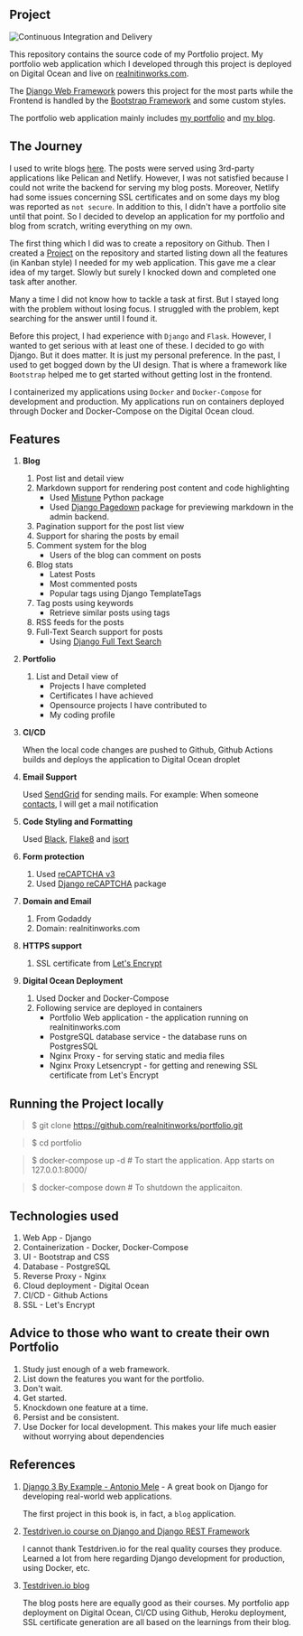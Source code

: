 Project
-------
![Continuous Integration and Delivery](https://github.com/realnitinworks/portfolio/workflows/Continuous%20Integration%20and%20Delivery/badge.svg)

This repository contains the source code of my Portfolio project. My portfolio web application which I developed through this project is deployed on Digital Ocean and live on [realnitinworks.com](https://realnitinworks.com/). 

The [Django Web Framework](https://www.djangoproject.com/) powers this project for the most parts while the Frontend is handled by the [Bootstrap Framework](https://getbootstrap.com/) and some custom styles. 

The portfolio web application mainly includes [my portfolio](https://www.realnitinworks.com/portfolio/) and [my blog](https://www.realnitinworks.com/blog/).

The Journey
-----------

I used to write blogs [here](https://realnitinworks.netlify.app/). The posts were served using 3rd-party applications like Pelican and Netlify.
However, I was not satisfied because I could not write the backend for serving my blog posts. Moreover, Netlify had some issues concerning SSL certificates
and on some days my blog was reported as `not secure`. In addition to this, I didn't have a portfolio site until that point. So I decided to develop an application for my portfolio and blog from scratch, writing everything on my own.

The first thing which I did was to create a repository on Github. Then I created a [Project](https://github.com/realnitinworks/portfolio/projects) on the repository and started listing down all the features (in Kanban style) I needed for my web application. This gave me a clear idea of my target. Slowly but surely I knocked down and completed one task after another.

Many a time I did not know how to tackle a task at first. But I stayed long with the problem without losing focus. I struggled with the problem, kept searching for the answer until I found it. 

Before this project, I had experience with `Django` and `Flask`. However, I wanted to get serious with at least one of these. I decided to go with Django. But it does matter. It is just my personal preference. In the past, I used to get bogged down by the UI design. That is where a framework like `Bootstrap` helped me to get started without getting lost in the frontend.

I containerized my applications using `Docker` and `Docker-Compose` for development and production. My applications run on containers deployed through Docker and Docker-Compose on the Digital Ocean cloud.

Features
-------

1. **Blog**
   1. Post list and detail view
   2. Markdown support for rendering post content and code highlighting
       * Used [Mistune](https://mistune.readthedocs.io/en/latest/) Python package
       * Used [Django Pagedown](https://pypi.org/project/django-pagedown/) package for previewing markdown in the admin backend.
   3. Pagination support for the post list view
   4. Support for sharing the posts by email
   5. Comment system for the blog
      * Users of the blog can comment on posts
   6. Blog stats
      * Latest Posts
      * Most commented posts
      * Popular tags
      using Django TemplateTags
   7. Tag posts using keywords
      * Retrieve similar posts using tags
   8. RSS feeds for the posts
   9. Full-Text Search support for posts
      * Using [Django Full Text Search](https://docs.djangoproject.com/en/3.1/ref/contrib/postgres/search/) 
2. **Portfolio**
   1. List and Detail view of 
      * Projects I have completed
      * Certificates I have achieved
      * Opensource projects I have contributed to
      * My coding profile 
3. **CI/CD**
   
   When the local code changes are pushed to Github, Github Actions builds and deploys the application to Digital Ocean droplet
   
4. **Email Support**
   
   Used [SendGrid](https://sendgrid.com/) for sending mails. For example: When someone [contacts](https://www.realnitinworks.com/contact/), I will get a mail notification
   
5. **Code Styling and Formatting**

   Used [Black](https://pypi.org/project/black/), [Flake8](https://pypi.org/project/flake8/) and [isort](https://pypi.org/project/isort/)
   
6. **Form protection**
   
   1. Used [reCAPTCHA v3](https://developers.google.com/recaptcha/docs/v3)
   2. Used [Django reCAPTCHA](https://pypi.org/project/django-recaptcha/) package
   
7. **Domain and Email**

   1. From Godaddy
   2. Domain: realnitinworks.com

8. **HTTPS support**

   1. SSL certificate from [Let's Encrypt](https://letsencrypt.org/)
   
9. **Digital Ocean Deployment**

   1. Used Docker and Docker-Compose
   2. Following service are deployed in containers
      * Portfolio Web application - the application running on realnitinworks.com
      * PostgreSQL database service - the database runs on PostgresSQL
      * Nginx Proxy - for serving static and media files
      * Nginx Proxy Letsencrypt - for getting and renewing SSL certificate from Let's Encrypt
      
Running the Project locally
-------------------

> $ git clone https://github.com/realnitinworks/portfolio.git

> $ cd portfolio

> $ docker-compose up -d # To start the application. App starts on 127.0.0.1:8000/

> $ docker-compose down  # To shutdown the applicaiton.

Technologies used
-----------------

1. Web App - Django
2. Containerization - Docker, Docker-Compose
3. UI - Bootstrap and CSS
4. Database - PostgreSQL
5. Reverse Proxy - Nginx
6. Cloud deployment - Digital Ocean
7. CI/CD - Github Actions
8. SSL - Let's Encrypt

Advice to those who want to create their own Portfolio
-------------------

1. Study just enough of a web framework.
2. List down the features you want for the portfolio.
3. Don't wait. 
4. Get started.
5. Knockdown one feature at a time.
6. Persist and be consistent.
7. Use Docker for local development. This makes your life much easier without worrying about dependencies

References
----

1. [Django 3 By Example - Antonio Mele](https://www.amazon.in/Django-Example-powerful-reliable-applications/dp/1838981950) - A great book on Django for developing real-world web applications.

   The first project in this book is, in fact, a `blog` application. 
   
2. [Testdriven.io course on Django and Django REST Framework](https://testdriven.io/courses/tdd-django/)

   I cannot thank Testdriven.io for the real quality courses they produce. Learned a lot from here regarding Django development for production, using Docker, etc.
   
3. [Testdriven.io blog](https://testdriven.io/blog/)

   The blog posts here are equally good as their courses. My portfolio app deployment on Digital Ocean, CI/CD using Github, Heroku deployment, SSL certificate generation
   are all based on the learnings from their blog.
 





